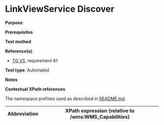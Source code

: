 # LinkViewService Discover

**Purpose**: 

**Prerequisites**

**Test method**



**Reference(s)**:

* [TG VS](./README.md#ref_TG_VS), requirement 61

**Test type**: Automated

**Notes**

**Contextual XPath references**

The namespace prefixes used as described in [README.md](./README.md#namespaces).

Abbreviation                                               |  XPath expression (relative to /wms:WMS_Capabilities)
---------------------------------------------------------- | -------------------------------------------------------------------------
